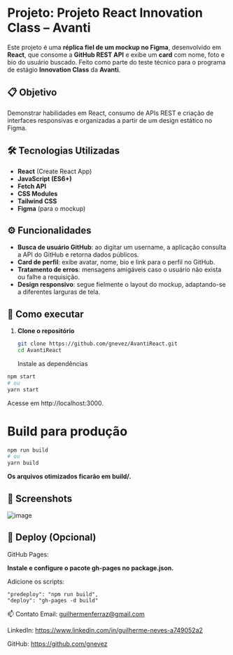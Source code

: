 # Projeto: Projeto React Innovation Class – Avanti

Este projeto é uma **réplica fiel de um mockup no Figma**, desenvolvido em **React**, que consome a **GitHub REST API** e exibe um **card** com nome, foto e bio do usuário buscado. Feito como parte do teste técnico para o programa de estágio **Innovation Class** da **Avanti**.

## 📋 Objetivo

Demonstrar habilidades em React, consumo de APIs REST e criação de interfaces responsivas e organizadas a partir de um design estático no Figma.

## 🛠 Tecnologias Utilizadas

- **React** (Create React App)  
- **JavaScript (ES6+)**  
- **Fetch API**  
- **CSS Modules**
- **Tailwind CSS**
- **Figma** (para o mockup)

## ⚙️ Funcionalidades

- **Busca de usuário GitHub**: ao digitar um username, a aplicação consulta a API do GitHub e retorna dados públicos.  
- **Card de perfil**: exibe avatar, nome, bio e link para o perfil no GitHub.  
- **Tratamento de erros**: mensagens amigáveis caso o usuário não exista ou falhe a requisição.  
- **Design responsivo**: segue fielmente o layout do mockup, adaptando-se a diferentes larguras de tela.

## 🚀 Como executar

1. **Clone o repositório**  
   ```bash
   git clone https://github.com/gnevez/AvantiReact.git
   cd AvantiReact
   ```
   Instale as dependências

```bash
npm start
# ou
yarn start
```
Acesse em http://localhost:3000.

# Build para produção

```bash
npm run build
# ou
yarn build
```
**Os arquivos otimizados ficarão em build/.**

## 📸 Screenshots
![image](https://github.com/user-attachments/assets/dc3ea5f4-9f84-4155-a18c-2b99d31d1f8e)


## 🔗 Deploy (Opcional)
GitHub Pages:

**Instale e configure o pacote gh-pages no package.json.**

Adicione os scripts:

```
"predeploy": "npm run build",
"deploy": "gh-pages -d build"
```

📫 Contato
Email: guilhermenferraz@gmail.com

LinkedIn: https://www.linkedin.com/in/guilherme-neves-a749052a2

GitHub: https://github.com/gnevez

